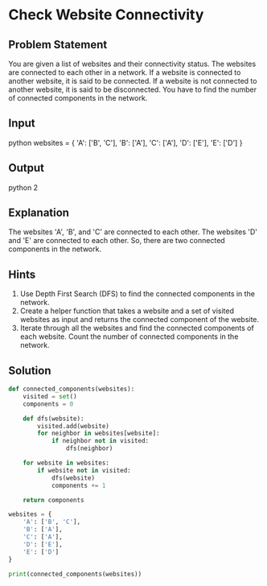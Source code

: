 # Check Website Connectivity

## Problem Statement

You are given a list of websites and their connectivity status. The websites are connected to each other in a network. If a website is connected to another website, it is said to be connected. If a website is not connected to another website, it is said to be disconnected. You have to find the number of connected components in the network.

## Input

python
websites = {
    'A': ['B', 'C'],
    'B': ['A'],
    'C': ['A'],
    'D': ['E'],
    'E': ['D']
}

## Output

python
2

## Explanation

The websites 'A', 'B', and 'C' are connected to each other. The websites 'D' and 'E' are connected to each other. So, there are two connected components in the network.

## Hints

1. Use Depth First Search (DFS) to find the connected components in the network.
2. Create a helper function that takes a website and a set of visited websites as input and returns the connected component of the website.
3. Iterate through all the websites and find the connected components of each website. Count the number of connected components in the network.

## Solution

```python
def connected_components(websites):
    visited = set()
    components = 0

    def dfs(website):
        visited.add(website)
        for neighbor in websites[website]:
            if neighbor not in visited:
                dfs(neighbor)

    for website in websites:
        if website not in visited:
            dfs(website)
            components += 1

    return components

websites = {
    'A': ['B', 'C'],
    'B': ['A'],
    'C': ['A'],
    'D': ['E'],
    'E': ['D']
}

print(connected_components(websites))
